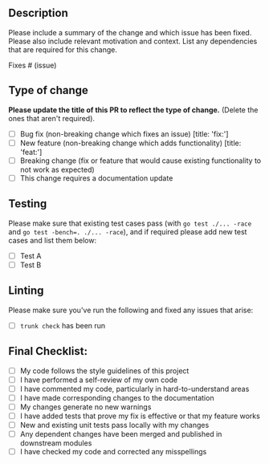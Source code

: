 ## Description

Please include a summary of the change and which issue has been fixed. Please also include relevant motivation and context. List any dependencies that are required for this change.

Fixes # (issue)

## Type of change

**Please update the title of this PR to reflect the type of change.** (Delete the ones that aren't required).

- [ ] Bug fix (non-breaking change which fixes an issue) [title: 'fix:']
- [ ] New feature (non-breaking change which adds functionality) [title: 'feat:']
- [ ] Breaking change (fix or feature that would cause existing functionality to not work as expected)
- [ ] This change requires a documentation update

## Testing

Please make sure that existing test cases pass (with `go test ./... -race` and `go test -bench=. ./... -race`),
and if required please add new test cases and list them below:

- [ ] Test A
- [ ] Test B

## Linting

Please make sure you've run the following and fixed any issues that arise:

- [ ] `trunk check` has been run

## Final Checklist:

- [ ] My code follows the style guidelines of this project
- [ ] I have performed a self-review of my own code
- [ ] I have commented my code, particularly in hard-to-understand areas
- [ ] I have made corresponding changes to the documentation
- [ ] My changes generate no new warnings
- [ ] I have added tests that prove my fix is effective or that my feature works
- [ ] New and existing unit tests pass locally with my changes
- [ ] Any dependent changes have been merged and published in downstream modules
- [ ] I have checked my code and corrected any misspellings
